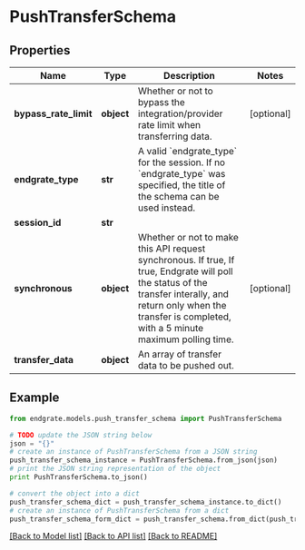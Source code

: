 # PushTransferSchema


## Properties

Name | Type | Description | Notes
------------ | ------------- | ------------- | -------------
**bypass_rate_limit** | **object** | Whether or not to bypass the integration/provider rate limit when transferring data. | [optional] 
**endgrate_type** | **str** | A valid &#x60;endgrate_type&#x60; for the session. If no &#x60;endgrate_type&#x60; was specified, the title of the schema can be used instead. | 
**session_id** | **str** |  | 
**synchronous** | **object** | Whether or not to make this API request synchronous. If true, If true, Endgrate will poll the status of the transfer interally, and return only when the transfer is completed, with a 5 minute maximum polling time. | [optional] 
**transfer_data** | **object** | An array of transfer data to be pushed out. | 

## Example

```python
from endgrate.models.push_transfer_schema import PushTransferSchema

# TODO update the JSON string below
json = "{}"
# create an instance of PushTransferSchema from a JSON string
push_transfer_schema_instance = PushTransferSchema.from_json(json)
# print the JSON string representation of the object
print PushTransferSchema.to_json()

# convert the object into a dict
push_transfer_schema_dict = push_transfer_schema_instance.to_dict()
# create an instance of PushTransferSchema from a dict
push_transfer_schema_form_dict = push_transfer_schema.from_dict(push_transfer_schema_dict)
```
[[Back to Model list]](../README.md#documentation-for-models) [[Back to API list]](../README.md#documentation-for-api-endpoints) [[Back to README]](../README.md)



